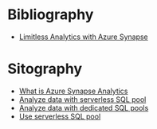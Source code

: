 # Bibliography
- [Limitless Analytics with Azure Synapse](https://www.amazon.it/Limitless-Analytics-Azure-Synapse-end/dp/1800205651/ref=sxts_rp_s_1_0?content-id=amzn1.sym.70910673-a1eb-46e9-ac5b-20693c26afbf%3Aamzn1.sym.70910673-a1eb-46e9-ac5b-20693c26afbf&cv_ct_cx=limitless+analytics+synapse&keywords=limitless+analytics+synapse&pd_rd_i=1800205651&pd_rd_r=93fce4af-d0a0-45ef-b69a-cc85546f2306&pd_rd_w=ZcJkw&pd_rd_wg=JJTcT&pf_rd_p=70910673-a1eb-46e9-ac5b-20693c26afbf&pf_rd_r=FRA6RYN2NBAB5MW1ED8R&psc=1&qid=1662647144&sprefix=%2Caps%2C93&sr=1-1-1890b328-3a40-4864-baa0-a8eddba1bf6a)

# Sitography
- [What is Azure Synapse Analytics](https://docs.microsoft.com/en-us/azure/synapse-analytics/overview-what-is)
- [Analyze data with serverless SQL pool](https://docs.microsoft.com/en-us/azure/synapse-analytics/get-started-analyze-sql-on-demand)
- [Analyze data with dedicated SQL pools](https://docs.microsoft.com/en-us/azure/synapse-analytics/get-started-analyze-sql-pool)
- [Use serverless SQL pool](https://docs.microsoft.com/en-us/azure/synapse-analytics/quickstart-serverless-sql-pool)
